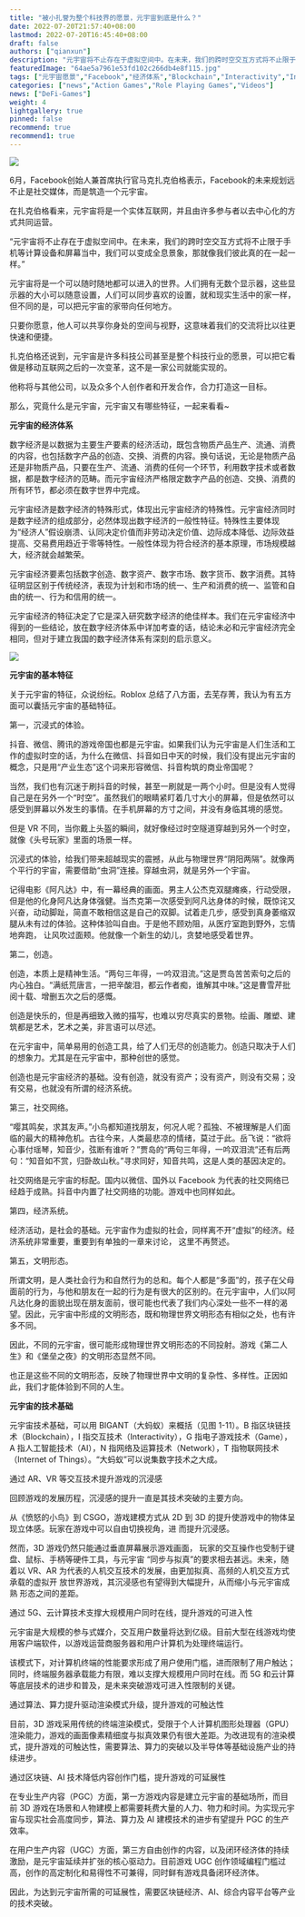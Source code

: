 ```yaml
---
title: "被小扎誉为整个科技界的愿景，元宇宙到底是什么？"
date: 2022-07-20T21:57:40+08:00
lastmod: 2022-07-20T16:45:40+08:00
draft: false
authors: ["qianxun"]
description: "元宇宙将不止存在于虚拟空间中。在未来，我们的跨时空交互方式将不止限于手机等计算设备和屏幕当中，我们可以变成全息景象，那就像我们彼此真的在一起一样。"
featuredImage: "64ae5a7961e53fd102c266db4e8f115.jpg"
tags: ["元宇宙愿景","Facebook","经济体系","Blockchain","Interactivity","Internet of Things"]
categories: ["news","Action Games","Role Playing Games","Videos"]
news: ["DeFi-Games"]
weight: 4
lightgallery: true
pinned: false
recommend: true
recommend1: true
---
```


![](64ae5a7961e53fd102c266db4e8f115.jpg)



6月，Facebook创始人兼首席执行官马克扎克伯格表示，Facebook的未来规划远不止是社交媒体，而是筑造一个元宇宙。

在扎克伯格看来，元宇宙将是一个实体互联网，并且由许多参与者以去中心化的方式共同运营。

“元宇宙将不止存在于虚拟空间中。在未来，我们的跨时空交互方式将不止限于手机等计算设备和屏幕当中，我们可以变成全息景象，那就像我们彼此真的在一起一样。”

元宇宙将是一个可以随时随地都可以进入的世界。人们拥有无数个显示器，这些显示器的大小可以随意设置，人们可以同步喜欢的设置，就和现实生活中的家一样，但不同的是，可以把元宇宙的家带向任何地方。

只要你愿意，他人可以共享你身处的空间与视野，这意味着我们的交流将比以往更快速和便捷。

扎克伯格还说到，元宇宙是许多科技公司甚至是整个科技行业的愿景，可以把它看做是移动互联网之后的一次变革，这不是一家公司就能实现的。

他称将与其他公司，以及众多个人创作者和开发合作，合力打造这一目标。

那么，究竟什么是元宇宙，元宇宙又有哪些特征，一起来看看~

**元宇宙的经济体系**

数字经济是以数据为主要生产要素的经济活动，既包含物质产品生产、流通、消费的内容，也包括数字产品的创造、交换、消费的内容。换句话说，无论是物质产品还是非物质产品，只要在生产、流通、消费的任何一个环节，利用数字技术或者数据，都是数字经济的范畴。而元宇宙经济严格限定数字产品的创造、交换、消费的所有环节，都必须在数字世界中完成。

元宇宙经济是数字经济的特殊形式，体现出元宇宙经济的特殊性。元宇宙经济同时是数字经济的组成部分，必然体现出数字经济的一般性特征。特殊性主要体现为“经济人”假设崩溃、认同决定价值而非劳动决定价值、边际成本降低、边际效益提高、交易费用趋近于零等特性。一般性体现为符合经济的基本原理，市场规模越大，经济就会越繁荣。

元宇宙经济要素包括数字创造、数字资产、数字市场、数字货币、数字消费。其特征明显区别于传统经济，表现为计划和市场的统一、生产和消费的统一、监管和自由的统一、行为和信用的统一。

元宇宙经济的特征决定了它是深入研究数字经济的绝佳样本。我们在元宇宙经济中得到的一些结论，放在数字经济体系中详加考查的话，结论未必和元宇宙经济完全相同，但对于建立我国的数字经济体系有深刻的启示意义。

![](d41972d6e421270e4396148b38a7292.jpg)



**元宇宙的基本特征**

关于元宇宙的特征，众说纷纭。Roblox 总结了八方面，去芜存菁，我认为有五方面可以囊括元宇宙的基础特征。

第一，沉浸式的体验。

抖音、微信、腾讯的游戏帝国也都是元宇宙。如果我们认为元宇宙是人们生活和工作的虚拟时空的话，为什么在微信、抖音如日中天的时候，我们没有提出元宇宙的概念，只是用“产业生态”这个词来形容微信、抖音构筑的商业帝国呢？

当然，我们也有沉迷于刷抖音的时候，甚至一刷就是一两个小时。但是没有人觉得自己是在另外一个“时空”。虽然我们的眼睛紧盯着几寸大小的屏幕，但是依然可以感受到屏幕以外发生的事情。在手机屏幕的方寸之间，并没有身临其境的感觉。

但是 VR 不同，当你戴上头盔的瞬间，就好像经过时空隧道穿越到另外一个时空，就像《头号玩家》里面的场景一样。

沉浸式的体验，给我们带来超越现实的震撼，从此与物理世界“阴阳两隔”。就像两个平行的宇宙，需要借助“虫洞”连接。穿越虫洞，就是另外一个宇宙。

记得电影《阿凡达》中，有一幕经典的画面。男主人公杰克双腿瘫痪，行动受限，但是他的化身阿凡达身体强健。当杰克第一次感受到阿凡达身体的时候，既惊诧又兴奋，动动脚趾，简直不敢相信这是自己的双脚。试着走几步，感受到真身萎缩双腿从未有过的体验。这种体验叫自由。于是他不顾劝阻，从医疗室跑到野外，忘情地奔跑， 让风吹过面颊。他就像一个新生的幼儿，贪婪地感受着世界。

第二，创造。

创造，本质上是精神生活。“两句三年得，一吟双泪流。”这是贾岛苦苦索句之后的内心独白。“满纸荒唐言，一把辛酸泪，都云作者痴，谁解其中味。”这是曹雪芹批阅十载、增删五次之后的感慨。

创造是快乐的，但是再细致入微的描写，也难以穷尽真实的景物。绘画、雕塑、建筑都是艺术，艺术之美，非言语可以尽述。

在元宇宙中，简单易用的创造工具，给了人们无尽的创造能力。创造只取决于人们的想象力。尤其是在元宇宙中，那种创世的感觉。

创造也是元宇宙经济的基础。没有创造，就没有资产；没有资产，则没有交易；没有交易，也就没有所谓的经济系统。

第三，社交网络。

“嘤其鸣矣，求其友声。”小鸟都知道找朋友，何况人呢？孤独、不被理解是人们面临的最大的精神危机。古往今来，人类最悲凉的情绪，莫过于此。岳飞说：“欲将心事付瑶琴，知音少，弦断有谁听？”贾岛的“两句三年得，一吟双泪流”还有后两句：“知音如不赏，归卧故山秋。”寻求同好，知音共鸣，这是人类的基因决定的。

社交网络是元宇宙的标配。国内以微信、国外以 Facebook 为代表的社交网络已经趋于成熟。抖音中内置了社交网络的功能。游戏中也同样如此。

第四，经济系统。

经济活动，是社会的基础。元宇宙作为虚拟的社会，同样离不开“虚拟”的经济。经济系统非常重要，重要到有单独的一章来讨论， 这里不再赘述。

第五，文明形态。

所谓文明，是人类社会行为和自然行为的总和。每个人都是“多面”的，孩子在父母面前的行为，与他和朋友在一起的行为是有很大的区别的。在元宇宙中，人们以阿凡达化身的面貌出现在朋友面前，很可能也代表了我们内心深处一些不一样的渴望。因此，元宇宙中形成的文明形态，既和物理世界文明形态有相似之处，也有许多不同。

因此，不同的元宇宙，很可能形成物理世界文明形态的不同投射。游戏《第二人生》和《堡垒之夜》的文明形态显然不同。

也正是这些不同的文明形态，反映了物理世界中文明的复杂性、多样性。正因如此，我们才能体验到不同的人生。

**元宇宙的技术基础**

元宇宙技术基础，可以用 BIGANT（大蚂蚁）来概括（见图 1-11）。B 指区块链技术（Blockchain），I 指交互技术（Interactivity），G 指电子游戏技术（Game），A 指人工智能技术（AI），N 指网络及运算技术（Network），T 指物联网技术（Internet of Things）。“大蚂蚁”可以说集数字技术之大成。



通过 AR、VR 等交互技术提升游戏的沉浸感

回顾游戏的发展历程，沉浸感的提升一直是其技术突破的主要方向。

从《愤怒的小鸟》到 CSGO，游戏建模方式从 2D 到 3D 的提升使游戏中的物体呈现立体感。玩家在游戏中可以自由切换视角，进 而提升沉浸感。

然而，3D 游戏仍然只能通过垂直屏幕展示游戏画面， 玩家的交互操作也受制于键盘、鼠标、手柄等硬件工具，与元宇宙 “同步与拟真”的要求相去甚远。未来，随着以 VR、AR 为代表的人机交互技术的发展，由更加拟真、高频的人机交互方式承载的虚拟开 放世界游戏，其沉浸感也有望得到大幅提升，从而缩小与元宇宙成熟 形态之间的差距。

通过 5G、云计算技术支撑大规模用户同时在线，提升游戏的可进入性

元宇宙是大规模的参与式媒介，交互用户数量将达到亿级。目前大型在线游戏均使用客户端软件，以游戏运营商服务器和用户计算机为处理终端运行。

该模式下，对计算机终端的性能要求形成了用户使用门槛，进而限制了用户触达；同时，终端服务器承载能力有限，难以支撑大规模用户同时在线。而 5G 和云计算等底层技术的进步和普及，是未来突破游戏可进入性限制的关键。

通过算法、算力提升驱动渲染模式升级，提升游戏的可触达性

目前，3D 游戏采用传统的终端渲染模式，受限于个人计算机图形处理器（GPU）渲染能力，游戏的画面像素精细度与拟真效果仍有很大差距。为改进现有的渲染模式，提升游戏的可触达性，需要算法、算力的突破以及半导体等基础设施产业的持续进步。

通过区块链、AI 技术降低内容创作门槛，提升游戏的可延展性

在专业生产内容（PGC）方面，第一方游戏内容是建立元宇宙的基础场所，而目前 3D 游戏在场景和人物建模上都需要耗费大量的人力、物力和时间。为实现元宇宙与现实社会高度同步，算法、算力及 AI 建模技术的进步有望提升 PGC 的生产效率。

在用户生产内容（UGC）方面，第三方自由创作的内容，以及闭环经济体的持续激励，是元宇宙延续并扩张的核心驱动力。目前游戏 UGC 创作领域编程门槛过高，创作的高定制化和易得性不可兼得，同时鲜有游戏具备闭环经济体。

因此，为达到元宇宙所需的可延展性，需要区块链经济、AI、综合内容平台等产业的技术突破。